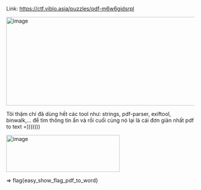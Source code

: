 Link: https://ctf.viblo.asia/puzzles/pdf-m6w6gidsrpl

<img width="1074" height="237" alt="image" src="https://github.com/user-attachments/assets/447427c0-216f-4418-8c74-30638fb2bf54" />

Tôi thậm chí đã dùng hết các tool như: strings, pdf-parser, exiftool, binwalk,... để tìm thông tin ẩn và rồi cuối cùng nó lại là cái đơn giản nhất pdf to text =)))))))

<img width="303" height="99" alt="image" src="https://github.com/user-attachments/assets/a22c3a15-c3cc-437c-b79f-aa1b6db04401" />

=> flag{easy_show_flag_pdf_to_word}
